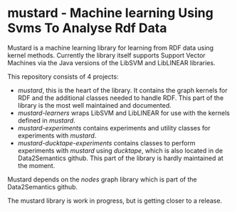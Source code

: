 mustard - Machine learning Using Svms To Analyse Rdf Data
=======

Mustard is a machine learning library for learning from RDF data using kernel methods. Currently the library itself supports Support Vector Machines via the Java versions of the LibSVM and LibLINEAR libraries.

This repository consists of 4 projects:

- *mustard*, this is the heart of the library. It contains the graph kernels for RDF and the additional classes needed to handle RDF. This part of the library is the most well maintained and documented.
- *mustard-learners* wraps LibSVM and LibLINEAR for use with the kernels defined in *mustard*.
- *mustard-experiments* contains experiments and utility classes for experiments with *mustard*.
- *mustard-ducktape-experiments* contains classes to perform experiments with *mustard* using *ducktape*, which is also located in de Data2Semantics github. This part of the library is hardly maintained at the moment.

Mustard depends on the *nodes* graph library which is part of the Data2Semantics github.

The mustard library is work in progress, but is getting closer to a release.
